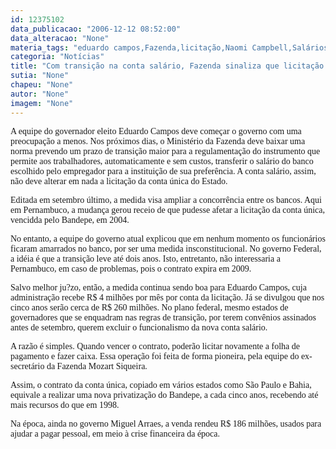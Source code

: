 ```yaml
---
id: 12375102
data_publicacao: "2006-12-12 08:52:00"
data_alteracao: "None"
materia_tags: "eduardo campos,Fazenda,licitação,Naomi Campbell,Salários"
categoria: "Notícias"
title: "Com transição na conta salário, Fazenda sinaliza que licitação da conta única não atrapalha  Eduardo Campos. "
sutia: "None"
chapeu: "None"
autor: "None"
imagem: "None"
---
```

<p><P><FONT face=Verdana>A equipe do governador eleito Eduardo Campos deve começar o governo com uma preocupação a menos. Nos próximos dias, o Ministério da Fazenda deve baixar uma norma prevendo um prazo de transição maior para a regulamentação do instrumento que permite aos trabalhadores, automaticamente e sem custos, transferir o salário do banco escolhido pelo empregador para a instituição de sua preferência. A conta salário, assim, não deve alterar em nada a licitação da conta única do Estado.</FONT></P></p>
<p><P><FONT face=Verdana>Editada em setembro último, a medida visa ampliar a concorrência entre os bancos. Aqui em Pernambuco, a mudança gerou receio de que pudesse afetar a licitação da conta única, vencidda pelo Bandepe, em 2004. </FONT></P></p>
<p><P><FONT face=Verdana>No entanto, a equipe do governo atual explicou que em nenhum momento os funcionários ficaram amarrados no banco, por ser uma medida insconstitucional. No governo Federal, a idéia é que a transição leve até dois anos. Isto, entretanto, não interessaria a Pernambuco, em caso de problemas, pois o contrato expira em 2009.</FONT></P></p>
<p><P><FONT face=Verdana>Salvo melhor ju?zo, então, a medida continua sendo boa para Eduardo Campos, cuja administração recebe R$ 4 milhões por mês por conta da licitação. Já se divulgou que nos cinco anos serão cerca de R$ 260 milhões. No plano federal, mesmo estados de governadores que se enquadram nas regras de transição, por terem convênios assinados antes de setembro, querem excluir o funcionalismo da nova conta salário. </FONT></P></p>
<p><P><FONT face=Verdana>A razão é simples. Quando vencer o contrato, poderão licitar novamente a folha de pagamento e fazer caixa. Essa operação foi feita de forma pioneira, pela equipe do ex-secretário da Fazenda Mozart Siqueira.</FONT></P></p>
<p><P><FONT face=Verdana>Assim, o contrato da conta única, copiado em vários estados como São Paulo e Bahia, equivale a realizar uma nova privatização do Bandepe, a cada cinco anos, recebendo até mais recursos do que em 1998. </FONT></P></p>
<p><P><FONT face=Verdana>Na época, ainda no governo Miguel Arraes, a venda rendeu R$ 186 milhões, usados para ajudar a pagar pessoal, em meio à crise financeira da época.</FONT></P> </p>
